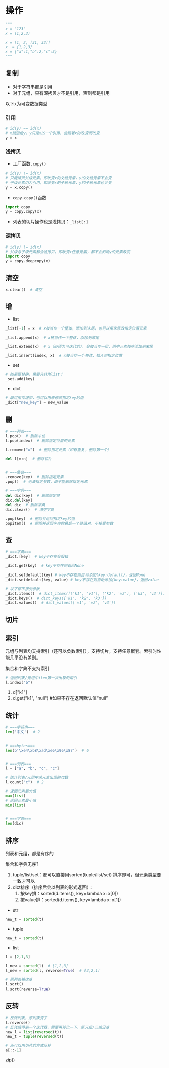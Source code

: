 # 操作

```python
"""
x = "123"
x = (1,2,3)

x = [1, 2, [31, 32]]
x  = {1,2,3}
x = {"a":1,"b":2,"c":3}
"""
```

## 复制

- 对于字符串都是引用
- 对于元组，只有深拷贝才不是引用，否则都是引用

以下x为可变数据类型

### 引用

```python
# id(y) == id(x)
# x赋值给y，y只是x的一个引用，会跟着x的改变而改变
y = x
```

### 浅拷贝

- 工厂函数`.copy()`

```python
# id(y) != id(x)
# 只能拷贝父级元素，即改变x的父级元素，y的父级元素不会变
# 子级元素仍为引用，即改变x的子级元素，y的子级元素也会变
y = x.copy()
```

- `copy.copy()`函数

```python
import copy
y = copy.copy(x)
```

- 列表的切片操作也是浅拷贝：`_list[:]`

### 深拷贝

```python
# id(y) != id(x)
# 父级与子级元素都会被拷贝，即改变x任意元素，都不会影响y的元素改变
import copy
y = copy.deepcopy(x)
```

## 清空

```python
x.clear()  # 清空
```

## 增

- list

```python
_list[-1] = x  # x被当作一个整体，添加到末尾，也可以用来修改指定位置元素

_list.append(x)  # x被当作一个整体，添加到末尾

_list.extend(x)  # x（必须为可迭代的），会被当作一组，组中元素按序添加到末尾

_list.insert(index, x)  # x被当作一个整体，插入到指定位置
```

- set

```python
# 如果要替换，需要先转为list？
_set.add(key)
```

- dict

```python
# 既可用作增加，也可以用来修改指定key的值
_dict["new_key"] = new_value
```

## 删

```python
# ===列表===
l.pop()  # 删除末位
l.pop(index)  # 删除指定位置的元素

l.remove("x")  # 删除指定元素（如有重复，删除第一个）

del l[m:n]  # 删除切片


# ===集合===
.remove(key)  # 删除指定元素
.pop()  # 无法指定参数，即不能删除指定元素

# ===字典===
del dic[key]  # 删除指定键
dic.del[key]
del dic  # 删除字典
dic.clear()  # 清空字典

.pop(key)  # 删除并返回指定key的值
popitem()  # 删除并返回字典的最后一个键值对，不接受参数
```

## 查

```python
# ===字典===
_dict.[key]  # key不存在会报错

_dict.get(key)  # key不存在则返回None

_dict.setdefault(key) # key不存在则自动添加{key:default}，返回None
_dict.setdefault(key, value) # key不存在则自动添加{key:value}，返回value

# 以下都不接受参数
_dict.items()  # dict_items([('k1', 'v1'), ('k2', 'v2'), ('k3', 'v3')])
_dict.keys()  # dict_keys(['k1', 'k2', 'k3'])
_dict.values()  # dict_values(['v1', 'v2', 'v3'])
```

## 切片

## 索引

元组与列表均支持索引（还可以负数索引），支持切片，支持任意嵌套。索引时性能几乎没有差别。

集合和字典不支持索引

```python
# 返回列表/元组中item第一次出现的索引
l.index("b")
```

1. d["k1"]
2. d,get("k1", "null")  #如果不存在返回默认值“null”


## 统计

```python
# ===字符串===
len('中文')  # 2


# ===bytes===
len(b'\xe4\xb8\xad\xe6\x96\x87')  # 6


# ===列表===
l = ["a", "b", "c", "c"]

# 统计列表/元组中某元素出现的次数
l.count("c")  # 2

# 返回元素最大值
max(list)
# 返回元素最小值
min(list)


# ===字典===
len(dic)
```

## 排序

列表和元组，都是有序的

集合和字典无序?

1. tuple/list/set：都可以直接用sorted(tuple/list/set) 排序即可，但元素类型要一致才可以
2. dict排序（排序后会以列表的形式返回）：
   1. 按key排：sorted(d.items(), key=lambda x: x[0])
   2. 按value排：sorted(d.items(), key=lambda x: x[1])

- str

```python
new_t = sorted(t)
```

- tuple

```python
new_t = sorted(t)
```

- list

```python
l = [2,1,3]

l_new = sorted(l)  # [1,2,3]
l_new = sorted(l, reverse=True)  # [3,2,1]

# 原列表被改变
l.sort()
l.sort(reverse=True)
```

## 反转

```python
# 反转列表，原列表变了
l.reverse()
# 反转后得到一个迭代器，需要再转化一下，原元组/元组没变
new_l = list(reversed(t))
new_t = tuple(reversed(t))

# 还可以用切片的方式反转
a[::-1]
```

zip()
